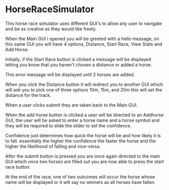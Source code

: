 # HorseRaceSimulator
This horse race simulator uses different GUI's to allow any user to navigate and be as creative as they would like freely.

When the Main GUI i opened you will be greeted with a hello message, on this same GUI you will have 4 options, Distance, Start Race, View Stats and Add Horse.

Initially, if the Start Race button is clicked a message will be displayed letting you know that you haven't chosen a distance or added a horse.

This error message will be displayed until 2 horses are added.

When you click the Distance button it will redirect you to another GUI which will ask you to pick one of three options 10m, 15m, and 20m this will set the distance for the track.

When a user clicks submit they are taken back to the Main GUI.

When the add horse button is clicked a user will be directed to an Addhorse GUI, the user will be asked to enter a horse name and a horse symbol and they will be required to slide the slider to set the confidence.

Confidence just determines how quick the horse will be and how likely it is to fall. essentially the higher the confidence the faster the horse and the higher the likelihood of falling and vice-versa.

After the submit button is pressed you are once again directed to the main GUI which once two horses are filled out you are now able to press the start race button.

At the end of the race, one of two outcomes will occur the horse whose name will be displayed or it will say no winners as all horses have fallen.
